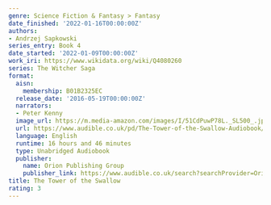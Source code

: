```yaml
---
genre: Science Fiction & Fantasy > Fantasy
date_finished: '2022-01-16T00:00:00Z'
authors:
- Andrzej Sapkowski
series_entry: Book 4
date_started: '2022-01-09T00:00:00Z'
work_iri: https://www.wikidata.org/wiki/Q4080260
series: The Witcher Saga
format:
  aisn:
    membership: B01B2325EC
  release_date: '2016-05-19T00:00:00Z'
  narrators:
  - Peter Kenny
  image_url: https://m.media-amazon.com/images/I/51CdPuwP78L._SL500_.jpg
  url: https://www.audible.co.uk/pd/The-Tower-of-the-Swallow-Audiobook/B01B2325EC
  language: English
  runtime: 16 hours and 46 minutes
  type: Unabridged Audiobook
  publisher:
    name: Orion Publishing Group
    publisher_link: https://www.audible.co.uk/search?searchProvider=Orion+Publishing+Group
title: The Tower of the Swallow
rating: 3
---
```


